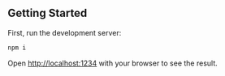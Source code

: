 ## Getting Started

First, run the development server:

```bash
npm i
```
Open [http://localhost:1234](http://localhost:1234) with your browser to see the result.
